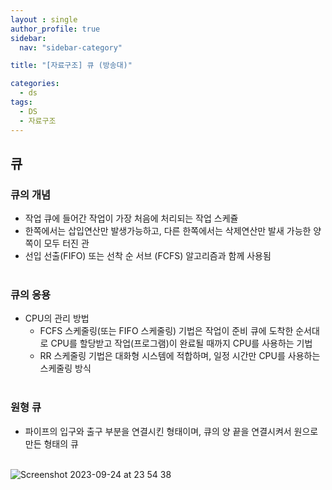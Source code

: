 ```yaml
---
layout : single
author_profile: true
sidebar: 
  nav: "sidebar-category"

title: "[자료구조] 큐 (방송대)"

categories:
  - ds
tags:
  - DS
  - 자료구조
---
```


## 큐

### 큐의 개념
- 작업 큐에 들어간 작업이 가장 처음에 처리되는 작업 스케쥴<br>
- 한쪽에서는 삽입연산만 발생가능하고, 다른 한쪽에서는 삭제연산만 발새 가능한 양쪽이 모두 터진 관<br>
- 선입 선출(FIFO) 또는 선착 순 서브 (FCFS) 알고리즘과 함께 사용됨<br><br>

### 큐의 응용
- CPU의 관리 방법<br>
	- FCFS 스케줄링(또는 FIFO 스케줄링) 기법은 작업이 준비 큐에 도착한 순서대로 CPU를 할당받고 작업(프로그램)이 완료될 때까지 CPU를 사용하는 기법<br>
	- RR 스케줄링 기법은 대화형 시스템에 적합하며, 일정 시간만 CPU를 사용하는 스케줄링 방식<br><br>

### 원형 큐
- 파이프의 입구와 출구 부분을 연결시킨 형태이며, 큐의 양 끝을 연결시켜서 원으로 만든 형태의 큐<br><br>

![Screenshot 2023-09-24 at 23 54 38](https://github.com/ejImDev/CollaboratorRepo/assets/102012107/e4744ef8-dfde-4373-b04a-1d105447431b)
